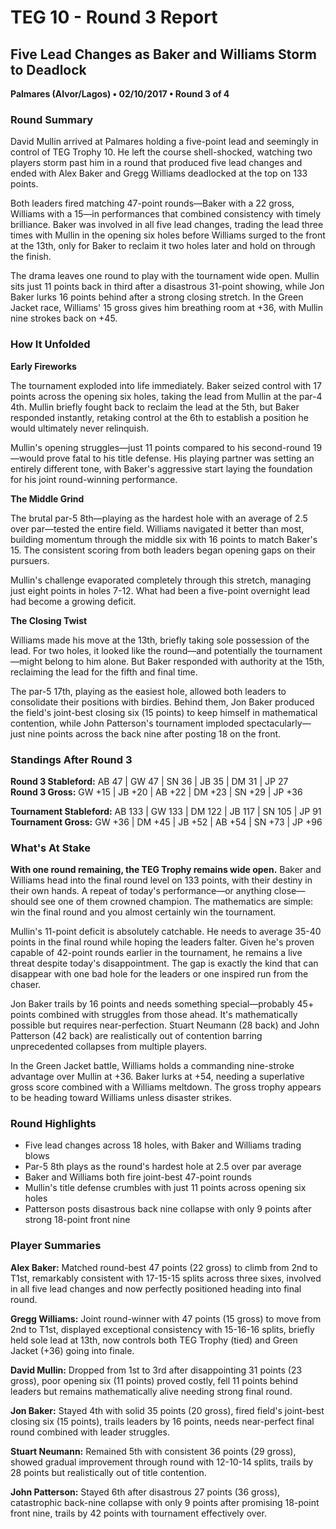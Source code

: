 # TEG 10 - Round 3 Report

## Five Lead Changes as Baker and Williams Storm to Deadlock
**Palmares (Alvor/Lagos) • 02/10/2017 • Round 3 of 4**

### Round Summary

David Mullin arrived at Palmares holding a five-point lead and seemingly in control of TEG Trophy 10. He left the course shell-shocked, watching two players storm past him in a round that produced five lead changes and ended with Alex Baker and Gregg Williams deadlocked at the top on 133 points.

Both leaders fired matching 47-point rounds—Baker with a 22 gross, Williams with a 15—in performances that combined consistency with timely brilliance. Baker was involved in all five lead changes, trading the lead three times with Mullin in the opening six holes before Williams surged to the front at the 13th, only for Baker to reclaim it two holes later and hold on through the finish.

The drama leaves one round to play with the tournament wide open. Mullin sits just 11 points back in third after a disastrous 31-point showing, while Jon Baker lurks 16 points behind after a strong closing stretch. In the Green Jacket race, Williams' 15 gross gives him breathing room at +36, with Mullin nine strokes back on +45.

### How It Unfolded

**Early Fireworks**

The tournament exploded into life immediately. Baker seized control with 17 points across the opening six holes, taking the lead from Mullin at the par-4 4th. Mullin briefly fought back to reclaim the lead at the 5th, but Baker responded instantly, retaking control at the 6th to establish a position he would ultimately never relinquish.

Mullin's opening struggles—just 11 points compared to his second-round 19—would prove fatal to his title defense. His playing partner was setting an entirely different tone, with Baker's aggressive start laying the foundation for his joint round-winning performance.

**The Middle Grind**

The brutal par-5 8th—playing as the hardest hole with an average of 2.5 over par—tested the entire field. Williams navigated it better than most, building momentum through the middle six with 16 points to match Baker's 15. The consistent scoring from both leaders began opening gaps on their pursuers.

Mullin's challenge evaporated completely through this stretch, managing just eight points in holes 7-12. What had been a five-point overnight lead had become a growing deficit.

**The Closing Twist**

Williams made his move at the 13th, briefly taking sole possession of the lead. For two holes, it looked like the round—and potentially the tournament—might belong to him alone. But Baker responded with authority at the 15th, reclaiming the lead for the fifth and final time.

The par-5 17th, playing as the easiest hole, allowed both leaders to consolidate their positions with birdies. Behind them, Jon Baker produced the field's joint-best closing six (15 points) to keep himself in mathematical contention, while John Patterson's tournament imploded spectacularly—just nine points across the back nine after posting 18 on the front.

### Standings After Round 3

**Round 3 Stableford:** AB 47 | GW 47 | SN 36 | JB 35 | DM 31 | JP 27  
**Round 3 Gross:** GW +15 | JB +20 | AB +22 | DM +23 | SN +29 | JP +36

**Tournament Stableford:** AB 133 | GW 133 | DM 122 | JB 117 | SN 105 | JP 91  
**Tournament Gross:** GW +36 | DM +45 | JB +52 | AB +54 | SN +73 | JP +96

### What's At Stake

**With one round remaining, the TEG Trophy remains wide open.** Baker and Williams head into the final round level on 133 points, with their destiny in their own hands. A repeat of today's performance—or anything close—should see one of them crowned champion. The mathematics are simple: win the final round and you almost certainly win the tournament.

Mullin's 11-point deficit is absolutely catchable. He needs to average 35-40 points in the final round while hoping the leaders falter. Given he's proven capable of 42-point rounds earlier in the tournament, he remains a live threat despite today's disappointment. The gap is exactly the kind that can disappear with one bad hole for the leaders or one inspired run from the chaser.

Jon Baker trails by 16 points and needs something special—probably 45+ points combined with struggles from those ahead. It's mathematically possible but requires near-perfection. Stuart Neumann (28 back) and John Patterson (42 back) are realistically out of contention barring unprecedented collapses from multiple players.

In the Green Jacket battle, Williams holds a commanding nine-stroke advantage over Mullin at +36. Baker lurks at +54, needing a superlative gross score combined with a Williams meltdown. The gross trophy appears to be heading toward Williams unless disaster strikes.

### Round Highlights

- Five lead changes across 18 holes, with Baker and Williams trading blows
- Par-5 8th plays as the round's hardest hole at 2.5 over par average
- Baker and Williams both fire joint-best 47-point rounds
- Mullin's title defense crumbles with just 11 points across opening six holes
- Patterson posts disastrous back nine collapse with only 9 points after strong 18-point front nine

### Player Summaries

**Alex Baker:** Matched round-best 47 points (22 gross) to climb from 2nd to T1st, remarkably consistent with 17-15-15 splits across three sixes, involved in all five lead changes and now perfectly positioned heading into final round.

**Gregg Williams:** Joint round-winner with 47 points (15 gross) to move from 2nd to T1st, displayed exceptional consistency with 15-16-16 splits, briefly held sole lead at 13th, now controls both TEG Trophy (tied) and Green Jacket (+36) going into finale.

**David Mullin:** Dropped from 1st to 3rd after disappointing 31 points (23 gross), poor opening six (11 points) proved costly, fell 11 points behind leaders but remains mathematically alive needing strong final round.

**Jon Baker:** Stayed 4th with solid 35 points (20 gross), fired field's joint-best closing six (15 points), trails leaders by 16 points, needs near-perfect final round combined with leader struggles.

**Stuart Neumann:** Remained 5th with consistent 36 points (29 gross), showed gradual improvement through round with 12-10-14 splits, trails by 28 points but realistically out of title contention.

**John Patterson:** Stayed 6th after disastrous 27 points (36 gross), catastrophic back-nine collapse with only 9 points after promising 18-point front nine, trails by 42 points with tournament effectively over.


